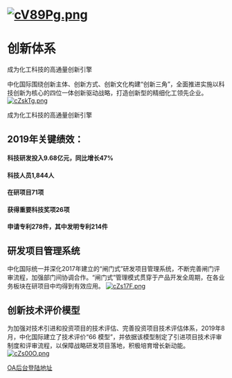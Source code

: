 # [![cV89Pg.png](https://z3.ax1x.com/2021/04/01/cV89Pg.png)](https://imgtu.com/i/cV89Pg)

# 创新体系
成为化工科技的高通量创新引擎

中化国际围绕创新主体、创新方式、创新文化构建“创新三角”，全面推进实施以科技创新为核心的四位一体创新驱动战略，打造创新型的精细化工领先企业。
[![cZskTg.png](https://z3.ax1x.com/2021/04/02/cZskTg.png)](https://imgtu.com/i/cZskTg)

成为化工科技的高通量创新引擎

## 2019年关键绩效：
#### 科技研发投入9.68亿元，同比增长47%
#### 科技人员1,844人
#### 在研项目71项
#### 获得重要科技奖项26项
#### 申请专利278件，其中发明专利214件

## 研发项目管理系统
中化国际统一并深化2017年建立的“闸门式”研发项目管理系统，不断完善闸门评审流程，加强部门间协调合作。“闸门式”管理模式贯穿于产品开发全周期，在各业务板块在研项目中均得到有效应用。
[![cZs17F.png](https://z3.ax1x.com/2021/04/02/cZs17F.png)](https://imgtu.com/i/cZs17F)

## 创新技术评价模型

为加强对技术引进和投资项目的技术评估、完善投资项目技术评估体系，2019年8月，中化国际建立了技术评价“66 模型”，并依据该模型制定了引进项目技术评审制度和评审流程，以保障战略研发项目落地，积极培育增长新动能。
[![cZs00O.png](https://z3.ax1x.com/2021/04/02/cZs00O.png)](https://imgtu.com/i/cZs00O)

[OA后台登陆地址](https://intlemail.sinochem.com:4433/index.html)
